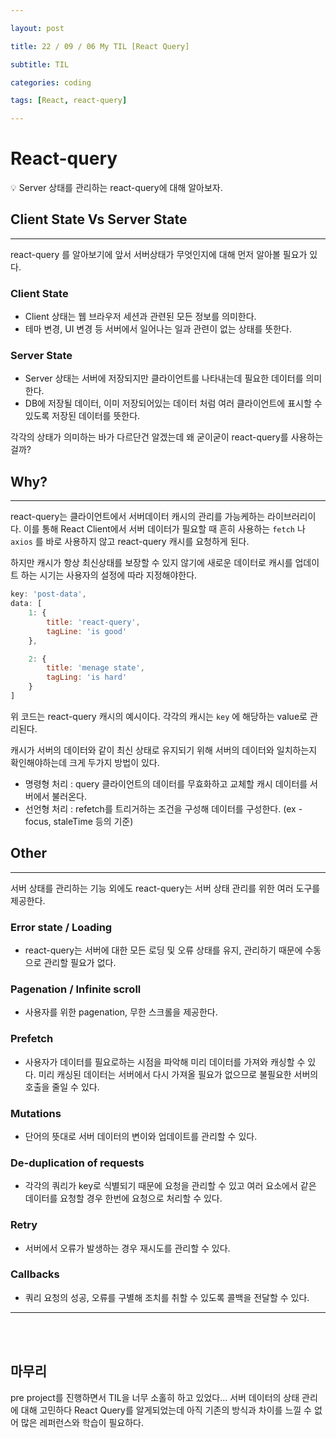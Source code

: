 ```yaml
---

layout: post

title: 22 / 09 / 06 My TIL [React Query]

subtitle: TIL

categories: coding

tags: [React, react-query]

---
```

# React-query


<aside>
💡 Server 상태를 관리하는 react-query에 대해 알아보자.

</aside>

## Client State Vs Server State

---

react-query 를 알아보기에 앞서 서버상태가 무엇인지에 대해 먼저 알아볼 필요가 있다.

### Client State

- Client 상태는 웹 브라우저 세션과 관련된 모든 정보를 의미한다.
- 테마 변경, UI 변경 등 서버에서 일어나는 일과 관련이 없는 상태를 뜻한다.

 

### Server State

- Server 상태는 서버에 저장되지만 클라이언트를 나타내는데 필요한 데이터를 의미한다.
- DB에 저장될 데이터, 이미 저장되어있는 데이터 처럼 여러 클라이언트에 표시할 수 있도록 저장된 데이터를 뜻한다.

각각의 상태가 의미하는 바가 다르단건 알겠는데 왜 굳이굳이 react-query를 사용하는 걸까?

## Why?

---

react-query는 클라이언트에서 서버데이터 캐시의 관리를 가능케하는 라이브러리이다. 이를 통해 React Client에서 서버 데이터가 필요할 때 흔히 사용하는 `fetch` 나 `axios` 를 바로 사용하지 않고 react-query 캐시를 요청하게 된다.

하지만 캐시가 항상 최신상태를 보장할 수 있지 않기에 새로운 데이터로 캐시를 업데이트 하는 시기는 사용자의 설정에 따라 지정해야한다.

```jsx
key: 'post-data',
data: [
	1: {
		title: 'react-query',
		tagLine: 'is good'
	},

	2: {
		title: 'menage state',
		tagLing: 'is hard'
	}
]
```

위 코드는 react-query 캐시의 예시이다. 각각의 캐시는 `key` 에 해당하는 value로 관리된다.

캐시가 서버의 데이터와 같이 최신 상태로 유지되기 위해 서버의 데이터와 일치하는지 확인해야하는데 크게 두가지 방법이 있다.

- 명령형 처리 : query 클라이언트의 데이터를 무효화하고 교체할 캐시 데이터를 서버에서 불러온다.
- 선언형 처리 : refetch를 트리거하는 조건을 구성해 데이터를 구성한다. (ex - focus, staleTime 등의 기준)

## Other

---

서버 상태를 관리하는 기능 외에도 react-query는 서버 상태 관리를 위한 여러 도구를 제공한다.

### Error state / Loading

- react-query는 서버에 대한 모든 로딩 및 오류 상태를 유지, 관리하기 때문에 수동으로 관리할 필요가 없다.

### Pagenation / Infinite scroll

- 사용자를 위한 pagenation, 무한 스크롤을 제공한다.

### Prefetch

- 사용자가 데이터를 필요로하는 시점을 파악해 미리 데이터를 가져와 캐싱할 수 있다. 미리 캐싱된 데이터는  서버에서 다시 가져올 필요가 없으므로 불필요한 서버의 호출을 줄일 수 있다.

### Mutations

- 단어의 뜻대로 서버 데이터의 변이와 업데이트를 관리할 수 있다.

### De-duplication of requests

- 각각의 쿼리가 key로 식별되기 때문에 요청을 관리할 수 있고 여러 요소에서 같은 데이터를 요청할 경우 한번에 요청으로 처리할 수 있다.

### Retry

- 서버에서 오류가 발생하는 경우 재시도를 관리할 수 있다.

### Callbacks

- 쿼리 요청의 성공, 오류를 구별해 조치를 취할 수 있도록 콜백을 전달할 수 있다.

---
<br><br>
## 마무리
pre project를 진행하면서 TIL을 너무 소홀히 하고 있었다...
서버 데이터의 상태 관리에 대해 고민하다 React Query를 알게되었는데 아직 기존의 방식과 차이를 느낄 수 없어 많은 레퍼런스와 학습이 필요하다.

